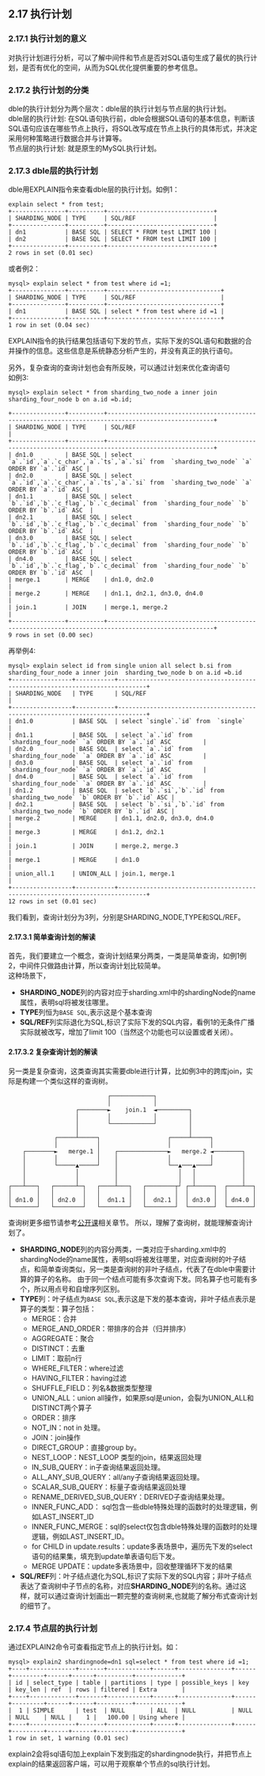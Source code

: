 ## 2.17 执行计划

### 2.17.1 执行计划的意义
对执行计划进行分析，可以了解中间件和节点是否对SQL语句生成了最优的执行计划，是否有优化的空间，从而为SQL优化提供重要的参考信息。  

### 2.17.2 执行计划的分类
dble的执行计划分为两个层次：dble层的执行计划与节点层的执行计划。   
dble层的执行计划: 在SQL语句执行前，dble会根据SQL语句的基本信息，判断该SQL语句应该在哪些节点上执行，将SQL改写成在节点上执行的具体形式，并决定采用何种策略进行数据合并与计算等。  
节点层的执行计划: 就是原生的MySQL执行计划。 
 
### 2.17.3  dble层的执行计划  
dble用EXPLAIN指令来查看dble层的执行计划。如例1：  
```  
explain select * from test;
+---------------+----------+------------------------------+
| SHARDING_NODE | TYPE     | SQL/REF                      |
+---------------+----------+------------------------------+
| dn1           | BASE SQL | SELECT * FROM test LIMIT 100 |
| dn2           | BASE SQL | SELECT * FROM test LIMIT 100 |
+---------------+----------+------------------------------+
2 rows in set (0.01 sec)

```  

或者例2：  
```  
mysql> explain select * from test where id =1;
+---------------+----------+--------------------------------+
| SHARDING_NODE | TYPE     | SQL/REF                        |
+---------------+----------+--------------------------------+
| dn1           | BASE SQL | select * from test where id =1 |
+---------------+----------+--------------------------------+
1 row in set (0.04 sec)

```  



EXPLAIN指令的执行结果包括语句下发的节点，实际下发的SQL语句和数据的合并操作的信息。这些信息是系统静态分析产生的，并没有真正的执行语句。  

另外，复杂查询的查询计划也会有所反映，可以通过计划来优化查询语句   
如例3:  
```
mysql> explain select * from sharding_two_node a inner join sharding_four_node b on a.id =b.id;

+---------------+----------+----------------------------------------------------------------------------------------------------+
| SHARDING_NODE | TYPE     | SQL/REF                                                                                            |
+---------------+----------+----------------------------------------------------------------------------------------------------+
| dn1.0         | BASE SQL | select `a`.`id`,`a`.`c_char`,`a`.`ts`,`a`.`si` from  `sharding_two_node` `a` ORDER BY `a`.`id` ASC |
| dn2.0         | BASE SQL | select `a`.`id`,`a`.`c_char`,`a`.`ts`,`a`.`si` from  `sharding_two_node` `a` ORDER BY `a`.`id` ASC |
| dn1.1         | BASE SQL | select `b`.`id`,`b`.`c_flag`,`b`.`c_decimal` from  `sharding_four_node` `b` ORDER BY `b`.`id` ASC  |
| dn2.1         | BASE SQL | select `b`.`id`,`b`.`c_flag`,`b`.`c_decimal` from  `sharding_four_node` `b` ORDER BY `b`.`id` ASC  |
| dn3.0         | BASE SQL | select `b`.`id`,`b`.`c_flag`,`b`.`c_decimal` from  `sharding_four_node` `b` ORDER BY `b`.`id` ASC  |
| dn4.0         | BASE SQL | select `b`.`id`,`b`.`c_flag`,`b`.`c_decimal` from  `sharding_four_node` `b` ORDER BY `b`.`id` ASC  |
| merge.1       | MERGE    | dn1.0, dn2.0                                                                                       |
| merge.2       | MERGE    | dn1.1, dn2.1, dn3.0, dn4.0                                                                         |
| join.1        | JOIN     | merge.1, merge.2                                                                                   |
+---------------+----------+----------------------------------------------------------------------------------------------------+
9 rows in set (0.00 sec)
```
再举例4:
```
mysql> explain select id from single union all select b.si from sharding_four_node a inner join  sharding_two_node b on a.id =b.id
+-----------------+-----------+------------------------------------------------------------------------------+
| SHARDING_NODE   | TYPE      | SQL/REF                                                                      |
+-----------------+-----------+------------------------------------------------------------------------------+
| dn1.0           | BASE SQL  | select `single`.`id` from  `single`                                          |
| dn1.1           | BASE SQL  | select `a`.`id` from  `sharding_four_node` `a` ORDER BY `a`.`id` ASC         |
| dn2.0           | BASE SQL  | select `a`.`id` from  `sharding_four_node` `a` ORDER BY `a`.`id` ASC         |
| dn3.0           | BASE SQL  | select `a`.`id` from  `sharding_four_node` `a` ORDER BY `a`.`id` ASC         |
| dn4.0           | BASE SQL  | select `a`.`id` from  `sharding_four_node` `a` ORDER BY `a`.`id` ASC         |
| dn1.2           | BASE SQL  | select `b`.`si`,`b`.`id` from  `sharding_two_node` `b` ORDER BY `b`.`id` ASC |
| dn2.1           | BASE SQL  | select `b`.`si`,`b`.`id` from  `sharding_two_node` `b` ORDER BY `b`.`id` ASC |
| merge.2         | MERGE     | dn1.1, dn2.0, dn3.0, dn4.0                                                   |
| merge.3         | MERGE     | dn1.2, dn2.1                                                                 |
| join.1          | JOIN      | merge.2, merge.3                                                             |
| merge.1         | MERGE     | dn1.0                                                                        |
| union_all.1     | UNION_ALL | join.1, merge.1                                                              |
+-----------------+-----------+------------------------------------------------------------------------------+
12 rows in set (0.01 sec)
```


我们看到，查询计划分为3列，分别是SHARDING_NODE,TYPE和SQL/REF。  
#### 2.17.3.1 简单查询计划的解读  
首先，我们要建立一个概念，查询计划结果分两类，一类是简单查询，如例1例2，中间件只做路由计算，所以查询计划比较简单。  
这种场景下，  
- **SHARDING_NODE**列的内容对应于sharding.xml中的shardingNode的name属性，表明sql将被发往哪里。  
- **TYPE**列恒为`BASE SQL`,表示这是个基本查询
- **SQL/REF**列实际退化为SQL,标识了实际下发的SQL内容，看例1的无条件广播实际就被改写，增加了limit 100（当然这个功能也可以设置或者关闭）。  

#### 2.17.3.2 复杂查询计划的解读  
另一类是复杂查询，这类查询其实需要dble进行计算，比如例3中的跨库join，实际是构建一个类似这样的查询树。
``` 
                            ┌────────────┐
                            │            │
                   ┌────────►    join.1  ◄─────────┐
                   │        │            │         │
                   │        └────────────┘         │
                   │                               │
             ┌─────┴─────┐                   ┌─────┴─────┐
             │           │                   │           │
    ┌────────►   merge.1 │    ┌──────────────►   merge.2 ◄────────┐
    │        │           │    │              │           │        │
    │        └─────▲─────┘    │              └──▲───▲────┘        │
    │              │          │                 │   │             │
    │              │          │                 │   │             │
┌───┴───┐   ┌──────┴─┐   ┌────┴───┐   ┌────────┬┘ ┌─┴─────┐  ┌────┴──┐
│       │   │        │   │        │   │        │  │       │  │       │
│ dn1.0 │   │ dn2.0  │   │  dn1.1 │   │  dn2.1 │  │ dn3.0 │  │ dn4.0 │
└───────┘   └────────┘   └────────┘   └────────┘  └───────┘  └───────┘
```

查询树更多细节请参考[公开课](https://opensource.actionsky.com/dble-lessons/)相关章节。
所以，理解了查询树，就能理解查询计划了。
- **SHARDING_NODE**列的内容分两类，一类对应于sharding.xml中的shardingNode的name属性，表明sql将被发往哪里，对应查询树的叶子结点，和简单查询类似，另一类是查询树的非叶子结点，代表了在dble中需要计算的算子的名称。 由于同一个结点可能有多次查询下发。同名算子也可能有多个，所以用点号和自增序列区别。
- **TYPE**列：叶子结点为`BASE SQL`,表示这是下发的基本查询，非叶子结点表示是算子的类型：算子包括：    
  + MERGE：合并 
  + MERGE_AND_ORDER：带排序的合并（归并排序）
  + AGGREGATE：聚合  
  + DISTINCT：去重
  + LIMIT：取前n行
  + WHERE_FILTER：where过滤  
  + HAVING_FILTER：having过滤  
  + SHUFFLE_FIELD：列名&数据类型整理  
  + UNION_ALL：union all操作，如果原sql是union，会裂为UNION_ALL和DISTINCT两个算子
  + ORDER：排序
  + NOT_IN：not in 处理。
  + JOIN：join操作  
  + DIRECT_GROUP：直接group by。 
  + NEST_LOOP：NEST_LOOP 类型的join，结果返回处理     
  + IN_SUB_QUERY：in子查询结果返回处理。  
  + ALL_ANY_SUB_QUERY：all/any子查询结果返回处理。  
  + SCALAR_SUB_QUERY：标量子查询结果返回处理   
  + RENAME_DERIVED_SUB_QUERY：DERIVED子查询结果处理。     
  + INNER_FUNC_ADD： sql包含一些dble特殊处理的函数时的处理逻辑，例如LAST_INSERT_ID
  + INNER_FUNC_MERGE：sql的select仅包含dble特殊处理的函数时的处理逻辑，例如LAST_INSERT_ID。
  + for CHILD in update.results：update多表场景中，遍历先下发的select语句的结果集，填充到update单表语句后下发。
  + MERGE UPDATE：update多表场景中，回收整理循环下发的结果 
- **SQL/REF**列：叶子结点退化为SQL,标识了实际下发的SQL内容；非叶子结点表达了查询树中子节点的名称，对应**SHARDING_NODE**列的名称。通过这样，就可以通过查询计划画出一颗完整的查询树来,也就能了解分布式查询计划的细节了。    


### 2.17.4  节点层的执行计划
通过EXPLAIN2命令可查看指定节点上的执行计划。如：
```
mysql> explain2 shardingnode=dn1 sql=select * from test where id =1;
+----+-------------+-------+------------+------+---------------+------+---------+------+------+----------+-------------+
| id | select_type | table | partitions | type | possible_keys | key  | key_len | ref  | rows | filtered | Extra       |
+----+-------------+-------+------------+------+---------------+------+---------+------+------+----------+-------------+
|  1 | SIMPLE      | test  | NULL       | ALL  | NULL          | NULL | NULL    | NULL |    1 |   100.00 | Using where |
+----+-------------+-------+------------+------+---------------+------+---------+------+------+----------+-------------+
1 row in set, 1 warning (0.01 sec)
```
  
explain2会将sql语句加上explain下发到指定的shardingnode执行，并把节点上explain的结果返回客户端，可以用于观察单个节点的sql执行计划。


